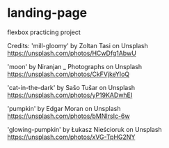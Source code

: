 # landing-page
flexbox practicing project
  
Credits:
'mill-gloomy' by Zoltan Tasi on Unsplash
https://unsplash.com/photos/HCwDfg1AbwU

'moon' by Niranjan _ Photographs on Unsplash
https://unsplash.com/photos/CkFVjkeYloQ

'cat-in-the-dark' by Sašo Tušar on Unsplash
https://unsplash.com/photos/yP19KADwhEI

'pumpkin' by Edgar Moran on Unsplash
https://unsplash.com/photos/bMNIrsIc-6w

'glowing-pumpkin' by Łukasz Nieścioruk on Unsplash
https://unsplash.com/photos/xVG-TpHG2NY